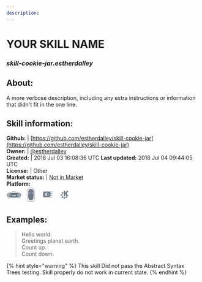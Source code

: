 ```yaml
---
description: 
---
```


# YOUR SKILL NAME  
### _skill-cookie-jar.estherdalley_  
## About:  
A more verbose description, including any extra instructions or
information that didn't fit in the one line.

## Skill information:  
**Github:** | [https://github.com/estherdalley/skill-cookie-jar](https://github.com/estherdalley/skill-cookie-jar)  
**Owner:** | [@estherdalley](https://github.com/estherdalley)  
**Created:** | 2018 Jul 03 16:08:36 UTC  **Last updated:** 2018 Jul 04 09:44:05 UTC  
**License:** | Other  
**Market status:** | [Not in Market](https://market.mycroft.ai/skill/)  
**Platform:**  
 ![Mark I](../.gitbook/assets/mark-1-icon.png)  ![Mark II](../.gitbook/assets/mark-2-icon.png)  ![Picroft](../.gitbook/assets/picroft-icon.png)  ![plasmoid](../.gitbook/assets/kde.png)   
## Examples:  
> Hello world.  
> Greetings planet earth.  
> Count up.  
> Count down.  
  
{% hint style="warning" %}
This skill Did not pass the Abstract Syntax Trees testing. Skill properly do not work in current state.
{% endhint %}
